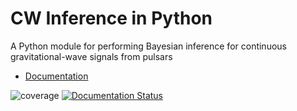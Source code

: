 # CW Inference in Python

A Python module for performing Bayesian inference for continuous gravitational-wave signals from pulsars

* [Documentation](https://cwinpy.readthedocs.io)
 
![coverage](https://git.ligo.org/CW/software/cwinpy/-/jobs/artifacts/master/raw/coverage_badge.svg?job=python-3.7)
[![Documentation Status](https://readthedocs.org/projects/cwinpy/badge/?version=latest)](https://cwinpy.readthedocs.io/en/latest/?badge=latest)
      